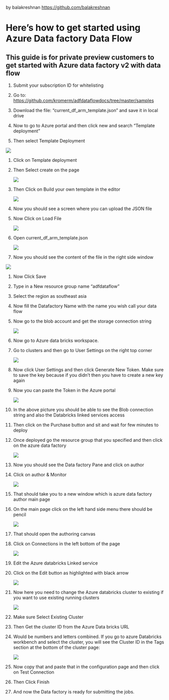 by balakreshnan <https://github.com/balakreshnan>

Here’s how to get started using Azure Data factory Data Flow
============================================================

This guide is for private preview customers to get started with Azure data factory v2 with data flow
----------------------------------------------------------------------------------------------------

1.  Submit your subscription ID for whitelisting

2.  Go to: <https://github.com/kromerm/adfdataflowdocs/tree/master/samples>

3.  Download the file: “current_df_arm_template.json” and save it in local drive

4.  Now to go to Azure portal and then click new and search “Template
    deployment”

5.  Then select Template Deployment

![](media/b682cdfd3971c23f096c21f194defe81.png)

1.  Click on Template deployment

2.  Then Select create on the page

    ![](media/7f882e627a336827d8890f3fa71110df.png)

3.  Then Click on Build your own template in the editor

    ![](media/9e9d9af6ef098ed75b62f96211dcf313.png)

4.  Now you should see a screen where you can upload the JSON file

5.  Now Click on Load File

    ![](media/9904436a39ba0b54a6e030eb7ad0540f.png)

6.  Open current_df_arm_template.json

    ![](media/eba63d158e958a245b6686819ba0d5ac.png)

7.  Now you should see the content of the file in the right side window

![](media/fb18c5028f040939979273b045c5ca5a.png)

1.  Now Click Save

2.  Type in a New resource group name “adfdataflow”

3.  Select the region as southeast asia

4.  Now fill the Datafactory Name with the name you wish call your data flow

5.  Now go to the blob account and get the storage connection string

    ![](media/3bd6be2be665dff8a97d48df4fd1326b.png)

6.  Now go to Azure data bricks workspace.

7.  Go to clusters and then go to User Settings on the right top corner

    ![](media/2da2e7aee362dad223964fd741982505.png)

8.  Now click User Settings and then click Generate New Token. Make sure to save
    the key because if you didn’t then you have to create a new key again

9.  Now you can paste the Token in the Azure portal

    ![](media/a35981c95cd51d0b13ecd090b3b97cfe.png)

10. In the above picture you should be able to see the Blob connection string
    and also the Databricks linked services access

11. Then click on the Purchase button and sit and wait for few minutes to deploy

12. Once deployed go the resource group that you specified and then click on the
    azure data factory

    ![](media/a51be05cea35390eb8052f25fb152eef.png)

13. Now you should see the Data factory Pane and click on author

14. Click on author & Monitor

    ![](media/09b0f0e02aaede3d38acf46a6dcb8644.png)

15. That should take you to a new window which is azure data factory author main
    page

16. On the main page click on the left hand side menu there should be pencil

    ![](media/f3a2eff81e3af2a1775407d2c410b71f.png)

17. That should open the authoring canvas

18. Click on Connections in the left bottom of the page

    ![](media/d242a4c1928463417119ab08248e1e37.png)

19. Edit the Azure databricks Linked service

20. Click on the Edit button as highlighted with black arrow

    ![](media/af068303e7906e297c666307bf12d39b.png)

21. Now here you need to change the Azure databricks cluster to existing if you
    want to use existing running clusters

    ![](media/a0b2dbe0b01e1a3f4a9a6b17ab57bbe2.png)

22. Make sure Select Existing Cluster

23. Then Get the cluster ID from the Azure Data bricks URL

24. Would be numbers and letters combined. If you go to azure Databricks
    workbench and select the cluster, you will see the Cluster ID in the Tags
    section at the bottom of the cluster page:

    ![](media/c6511f8763cfc590a0e2262cdc960442.png)

25. Now copy that and paste that in the configuration page and then click on
    Test Connection

26. Then Click Finish

27. And now the Data factory is ready for submitting the jobs.
